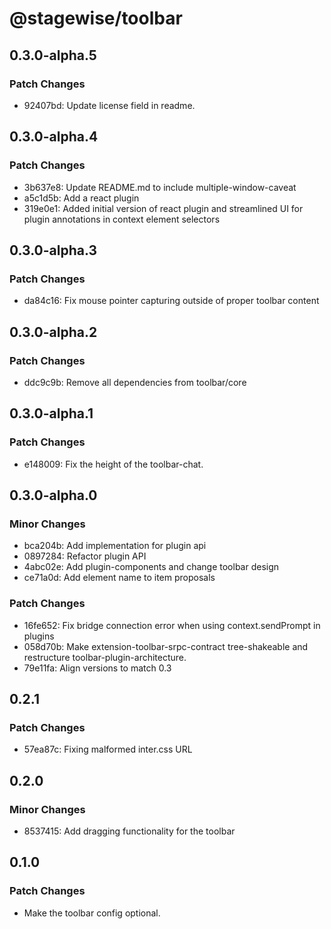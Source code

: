 # @stagewise/toolbar

## 0.3.0-alpha.5

### Patch Changes

- 92407bd: Update license field in readme.

## 0.3.0-alpha.4

### Patch Changes

- 3b637e8: Update README.md to include multiple-window-caveat
- a5c1d5b: Add a react plugin
- 319e0e1: Added initial version of react plugin and streamlined UI for plugin annotations in context element selectors

## 0.3.0-alpha.3

### Patch Changes

- da84c16: Fix mouse pointer capturing outside of proper toolbar content

## 0.3.0-alpha.2

### Patch Changes

- ddc9c9b: Remove all dependencies from toolbar/core

## 0.3.0-alpha.1

### Patch Changes

- e148009: Fix the height of the toolbar-chat.

## 0.3.0-alpha.0

### Minor Changes

- bca204b: Add implementation for plugin api
- 0897284: Refactor plugin API
- 4abc02e: Add plugin-components and change toolbar design
- ce71a0d: Add element name to item proposals

### Patch Changes

- 16fe652: Fix bridge connection error when using context.sendPrompt in plugins
- 058d70b: Make extension-toolbar-srpc-contract tree-shakeable and restructure toolbar-plugin-architecture.
- 79e11fa: Align versions to match 0.3

## 0.2.1

### Patch Changes

- 57ea87c: Fixing malformed inter.css URL

## 0.2.0

### Minor Changes

- 8537415: Add dragging functionality for the toolbar

## 0.1.0

### Patch Changes

- Make the toolbar config optional.

